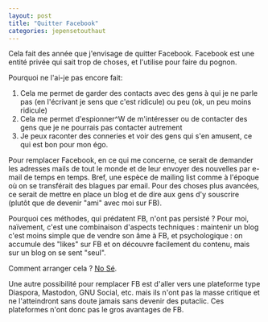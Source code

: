 ```yaml
---
layout: post
title: "Quitter Facebook"
categories: jepensetouthaut
---
```


Cela fait des année que j'envisage de quitter Facebook. Facebook est une entité
privée qui sait trop de choses, et l'utilise pour faire du pognon.

Pourquoi ne l'ai-je pas encore fait:

1. Cela me permet de garder des contacts avec des gens à qui je ne parle pas (en l'écrivant je sens que c'est ridicule) ou peu (ok, un peu moins ridicule)
2. Cela me permet d'espionner^W de m'intéresser ou de contacter des gens que je ne pourrais pas contacter autrement
3. Je peux raconter des conneries et voir des gens qui s'en amusent, ce qui est bon pour mon égo.


Pour remplacer Facebook, en ce qui me concerne, ce serait de demander les
adresses mails de tout le monde et de leur envoyer des nouvelles par e-mail de
temps en temps. Bref, une espèce de mailing list comme à l'époque où on se
transférait des blagues par email. Pour des choses plus avancées, ce serait de
mettre en place un blog et de dire aux gens d'y souscrire (plutôt que de devenir
"ami" avec moi sur FB). 

Pourquoi ces méthodes, qui prédatent FB, n'ont pas persisté ? Pour moi,
naïvement, c'est une combinaison d'aspects techniques : 
    maintenir un blog c'est moins simple que de vendre son âme à FB,
et psychologique :
    on accumule des "likes" sur FB et on découvre facilement du contenu, mais
    sur un blog on se sent "seul".

Comment arranger cela ?
[No Sé](https://fr.tintin.com/albums/show/id/14/page/0/0/le-temple-du-soleil).

Une autre possibilité pour remplacer FB est d'aller vers une plateforme type
Diaspora, Mastodon, GNU Social, etc. mais ils n'ont pas la masse critique et ne
l'atteindront sans doute jamais sans devenir des putaclic. Ces plateformes n'ont
donc pas le gros avantages de FB.
